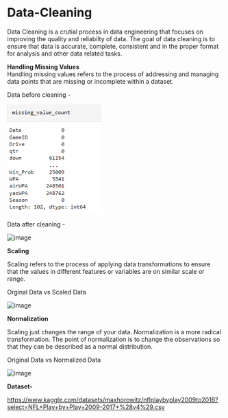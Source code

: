 # Data-Cleaning

Data Cleaning is a crutial process in data engineering that focuses on improving the quality and reliabilty of data. The goal of data cleaning is to ensure that data is accurate, complete, consistent and in the proper format for analysis and other data related tasks.


**Handling Missing Values**   
Handling missing values refers to the process of addressing and managing data points that are missing or incomplete within a dataset.

Data before cleaning -  

![image](https://github.com/RajkumariDaur11/Data-Cleaning/blob/main/Images/Data%20Before%20Cleaning%20.png)


Data after cleaning -  

![image](https://github.com/RajkumariDaur11/Data-Cleaning/assets/114231752/1d2e0e3c-ea25-4273-b8b5-0a050298155c)


**Scaling**  

Scaling refers to the process of applying data transformations to ensure that the values in different features or variables are on similar scale or range.  

Orginal Data vs Scaled Data  

![image](https://github.com/RajkumariDaur11/Data-Cleaning/assets/114231752/465580d1-643c-4697-8662-2f612aae957f)

 **Normalization**  
 
Scaling just changes the range of your data. Normalization is a more radical transformation. The point of normalization is to change the observations so that they can be described as a normal distribution.  

Original Data vs Normalized Data

![image](https://github.com/RajkumariDaur11/Data-Cleaning/assets/114231752/4a6034db-be2b-49a9-aebb-52dec4ab3af3)


**Dataset-**  

https://www.kaggle.com/datasets/maxhorowitz/nflplaybyplay2009to2016?select=NFL+Play+by+Play+2009-2017+%28v4%29.csv

